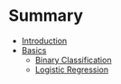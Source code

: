 # Summary

* [Introduction](README.md)
* [Basics](foundation.md)
  * [Binary Classification](foundation/sub1.md)
  * [Logistic Regression](foundation/sub1/logistic-regression.md)


